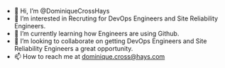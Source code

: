 - 👋 Hi, I’m @DominiqueCrossHays
- 👀 I’m interested in Recruting for DevOps Engineers and Site Reliability Engineers.
- 🌱 I’m currently learning how Engineers are using Github.
- 💞️ I’m looking to collaborate on getting DevOps Engineers and Site Reliability Engineers a great opportunity. 
- 📫 How to reach me at dominique.cross@hays.com

<!---
DominiqueCrossHays/DominiqueCrossHays is a ✨ special ✨ repository because its `README.md` (this file) appears on your GitHub profile.
You can click the Preview link to take a look at your changes.
--->
